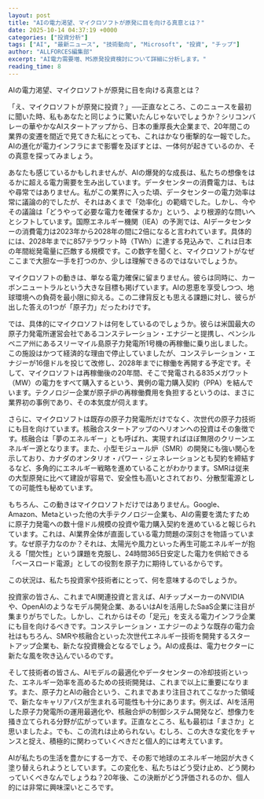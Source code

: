 ```yaml
---
layout: post
title: "AIの電力渇望、マイクロソフトが原発に目を向ける真意とは？"
date: 2025-10-14 04:37:19 +0000
categories: ["投資分析"]
tags: ["AI", "最新ニュース", "技術動向", "Microsoft", "投資", "チップ"]
author: "ALLFORCES編集部"
excerpt: "AI電力需要増、MS原発投資検討について詳細に分析します。"
reading_time: 8
---
```


AIの電力渇望、マイクロソフトが原発に目を向ける真意とは？

「え、マイクロソフトが原発に投資？」──正直なところ、このニュースを最初に聞いた時、私もあなたと同じように驚いたんじゃないでしょうか？シリコンバレーの華やかなAIスタートアップから、日本の重厚長大企業まで、20年間この業界の変遷を間近で見てきた私にとっても、これはかなり衝撃的な一報でした。AIの進化が電力インフラにまで影響を及ぼすとは、一体何が起きているのか、その真意を探ってみましょう。

あなたも感じているかもしれませんが、AIの爆発的な成長は、私たちの想像をはるかに超える電力需要を生み出しています。データセンターの消費電力は、もはや尋常ではありません。私がこの業界に入った頃、データセンターの電力効率は常に議論の的でしたが、それはあくまで「効率化」の範疇でした。しかし、今やその議論は「どうやって必要な電力を確保するか」という、より根源的な問いへとシフトしています。国際エネルギー機関（IEA）の予測では、AIデータセンターの消費電力は2023年から2028年の間に2倍になると言われています。具体的には、2028年までに857テラワット時（TWh）に達する見込みで、これは日本の年間総発電量に匹敵する規模です。この数字を聞くと、マイクロソフトがなぜここまで大胆な一手を打つのか、少しは理解できるのではないでしょうか。

マイクロソフトの動きは、単なる電力確保に留まりません。彼らは同時に、カーボンニュートラルという大きな目標も掲げています。AIの恩恵を享受しつつ、地球環境への負荷を最小限に抑える。この二律背反とも思える課題に対し、彼らが出した答えの1つが「原子力」だったわけです。

では、具体的にマイクロソフトは何をしているのでしょうか。彼らは米国最大の原子力発電所運営会社であるコンステレーション・エナジーと提携し、ペンシルベニア州にあるスリーマイル島原子力発電所1号機の再稼働に乗り出しました。この施設はかつて経済的な理由で停止していましたが、コンステレーション・エナジーが16億ドルを投じて改修し、2028年までに稼働を再開する予定です。そして、マイクロソフトは再稼働後の20年間、そこで発電される835メガワット（MW）の電力をすべて購入するという、異例の電力購入契約（PPA）を結んでいます。テクノロジー企業が原子炉の再稼働費用を負担するというのは、まさに業界初の事例であり、その本気度が伺えます。

さらに、マイクロソフトは既存の原子力発電所だけでなく、次世代の原子力技術にも目を向けています。核融合スタートアップのヘリオンへの投資はその象徴です。核融合は「夢のエネルギー」とも呼ばれ、実現すればほぼ無限のクリーンエネルギー源となります。また、小型モジュール炉（SMR）の開発にも強い関心を示しており、カナダのオンタリオ・パワー・ジェネレーションとも契約を締結するなど、多角的にエネルギー戦略を進めていることがわかります。SMRは従来の大型原発に比べて建設が容易で、安全性も高いとされており、分散型電源としての可能性も秘めています。

もちろん、この動きはマイクロソフトだけではありません。Google、Amazon、Metaといった他の大手テクノロジー企業も、AIの需要を満たすために原子力発電への数十億ドル規模の投資や電力購入契約を進めていると報じられています。これは、AI業界全体が直面している電力問題の深刻さを物語っています。なぜ原子力なのか？それは、太陽光や風力といった再生可能エネルギーが抱える「間欠性」という課題を克服し、24時間365日安定した電力を供給できる「ベースロード電源」としての役割を原子力に期待しているからです。

この状況は、私たち投資家や技術者にとって、何を意味するのでしょうか。

投資家の皆さん、これまでAI関連投資と言えば、AIチップメーカーのNVIDIAや、OpenAIのようなモデル開発企業、あるいはAIを活用したSaaS企業に注目が集まりがちでした。しかし、これからはその「足元」を支える電力インフラ企業にも目を向けるべきです。コンステレーション・エナジーのような既存の電力会社はもちろん、SMRや核融合といった次世代エネルギー技術を開発するスタートアップ企業も、新たな投資機会となるでしょう。AIの成長は、電力セクターに新たな風を吹き込んでいるのです。

そして技術者の皆さん、AIモデルの最適化やデータセンターの冷却技術といった、エネルギー効率を高めるための技術開発は、これまで以上に重要になります。また、原子力とAIの融合という、これまであまり注目されてこなかった領域で、新たなキャリアパスが生まれる可能性も十分にあります。例えば、AIを活用した原子力発電所の運用最適化や、核融合炉の制御システム開発など、想像力を掻き立てられる分野が広がっています。正直なところ、私も最初は「まさか」と思いましたよ。でも、この流れは止められない。むしろ、この大きな変化をチャンスと捉え、積極的に関わっていくべきだと個人的には考えています。

AIが私たちの生活を豊かにする一方で、その影で地球のエネルギー地図が大きく塗り替えられようとしています。この変化を、私たちはどう受け止め、どう関わっていくべきなんでしょうね？20年後、この決断がどう評価されるのか、個人的には非常に興味深いところです。

